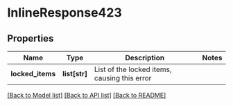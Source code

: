 # InlineResponse423

## Properties
Name | Type | Description | Notes
------------ | ------------- | ------------- | -------------
**locked_items** | **list[str]** | List of the locked items, causing this error | 

[[Back to Model list]](../README.md#documentation-for-models) [[Back to API list]](../README.md#documentation-for-api-endpoints) [[Back to README]](../README.md)


